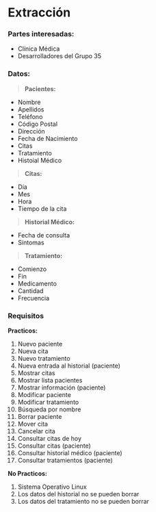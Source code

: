 # Extracción

### Partes interesadas:
* Clínica Médica
* Desarrolladores del Grupo 35

### Datos:
> **Pacientes:** 
 * Nombre 
 * Apellidos
 * Teléfono
 * Código Postal
 * Dirección
 * Fecha de Nacimiento
 * Citas 
 * Tratamiento
 * Histoial Médico 
 
> **Citas:**
 * Día
 * Mes
 * Hora
 * Tiempo de la cita

>**Historial Médico:**
 * Fecha de consulta
 * Síntomas 

> **Tratamiento:**
 * Comienzo
 * Fin
 * Medicamento
 * Cantidad
 * Frecuencia
 
### Requisitos

**Practicos:**
1. Nuevo paciente
2. Nueva cita
3. Nuevo tratamiento
4. Nueva entrada al historial (paciente)
5. Mostrar citas
6. Mostrar lista pacientes
7. Mostrar información (paciente)
8. Modificar paciente
9. Modificar tratamiento
10. Búsqueda por nombre
11. Borrar paciente
12. Mover cita
13. Cancelar cita
14. Consultar citas de hoy
15. Consultar citas (paciente)
16. Consultar historial médico (paciente)
17. Consultar tratamientos (paciente)

**No Practicos:**
1. Sistema Operativo Linux
2. Los datos del historial no se pueden borrar
3. Los datos del tratamiento no se pueden borrar
